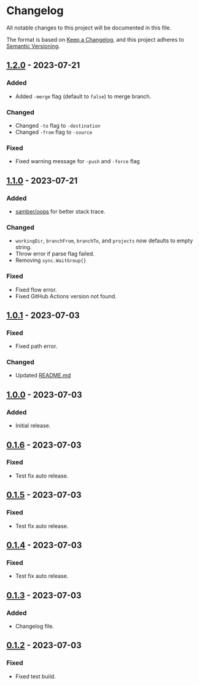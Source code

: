 # Changelog

All notable changes to this project will be documented in this file.

The format is based on [Keep a Changelog](https://keepachangelog.com/en/1.0.0/),
and this project adheres to [Semantic Versioning](https://semver.org/spec/v2.0.0.html).


## [1.2.0] - 2023-07-21

### Added
- Added `-merge` flag (default to `false`) to merge branch.

### Changed
- Changed `-to` flag to `-destination`
- Changed `-from` flag to `-source`

### Fixed
- Fixed warning message for `-push` and `-force` flag


## [1.1.0] - 2023-07-21

### Added
- [samber/oops](https://github.com/samber/oops) for better stack trace.

### Changed
- `workingDir`, `branchFrom`, `branchTo`, and `projects` now defaults to empty string.
- Throw error if parse flag failed.
- Removing `sync.WaitGroup{}`

### Fixed

- Fixed flow error.
- Fixed GitHub Actions version not found.


## [1.0.1] - 2023-07-03

### Fixed

- Fixed path error.

### Changed

- Updated [README.md](README.md)


## [1.0.0] - 2023-07-03

### Added
- Initial release.


## [0.1.6] - 2023-07-03

### Fixed

- Test fix auto release.


## [0.1.5] - 2023-07-03

### Fixed

- Test fix auto release.


## [0.1.4] - 2023-07-03

### Fixed

- Test fix auto release.


## [0.1.3] - 2023-07-03

### Added

- Changelog file.


## [0.1.2] - 2023-07-03

### Fixed

- Fixed test build.


[1.2.0]: https://github.com/shadowbane/branch-changer/compare/v1.1.0...v1.2.0
[1.1.0]: https://github.com/shadowbane/branch-changer/compare/v1.0.1...v1.1.0
[1.0.1]: https://github.com/shadowbane/branch-changer/compare/v1.0.0...v1.0.1
[1.0.0]: https://github.com/shadowbane/branch-changer/compare/v0.1.6...v1.0.0
[0.1.6]: https://github.com/shadowbane/branch-changer/compare/v0.1.5...v0.1.6
[0.1.5]: https://github.com/shadowbane/branch-changer/compare/v0.1.4...v0.1.5
[0.1.4]: https://github.com/shadowbane/branch-changer/compare/v0.1.3...v0.1.4
[0.1.3]: https://github.com/shadowbane/branch-changer/compare/v0.1.2...v0.1.3
[0.1.2]: https://github.com/shadowbane/branch-changer/releases/tag/v0.1.2
